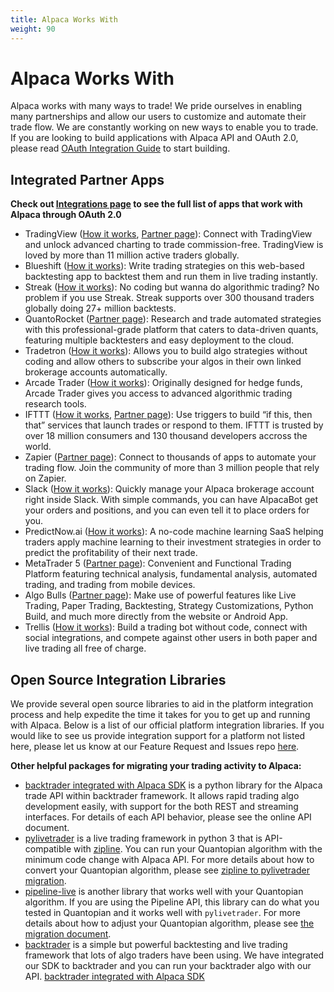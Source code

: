 ```yaml
---
title: Alpaca Works With
weight: 90
---
```


# Alpaca Works With
Alpaca works with many ways to trade! We pride ourselves in enabling many partnerships and allow our users to customize and automate their trade flow. We are constantly working on new ways to enable you to trade. If you are looking to build applications with Alpaca API and OAuth 2.0, please read [OAuth Integration Guide](https://alpaca.markets/docs/build-apps_services-with-alpaca/oauth-guide/) to start building.


## Integrated Partner Apps

**Check out [Integrations page](https://alpaca.markets/integrations) to see the full list of apps that work with Alpaca through OAuth 2.0**

* TradingView ([How it works](./tradingview), [Partner page](https://tradingview.com/broker/Alpaca)): Connect with TradingView and unlock advanced charting to trade commission-free. TradingView is loved by more than 11 million active traders globally.
* Blueshift ([How it works](./blueshift)): Write trading strategies on this web-based backtesting app to backtest them and run them in live trading instantly.
* Streak ([How it works](https://blog.streak.world/2020/06/22/introducing-alpaca-on-streak-with-0-commission-trading/)): No coding but wanna do algorithmic trading? No problem if you use Streak. Streak supports over 300 thousand traders globally doing 27+ million backtests.
* QuantoRocket ([Partner page](https://www.quantrocket.com/alpaca/)): Research and trade automated strategies with this professional-grade platform that caters to data-driven quants, featuring multiple backtesters and easy deployment to the cloud. 
* Tradetron ([How it works](https://www.youtube.com/watch?v=nzLcNJDeP74&feature=youtu.be)): Allows you to build algo strategies without coding and allow others to subscribe your algos in their own linked brokerage accounts automatically.
* Arcade Trader ([How it works](https://medium.com/@arcade_trader/algorithmic-trading-for-beginners-part-1-d6589d4beb05)): Originally designed for hedge funds, Arcade Trader gives you access to advanced algorithmic trading research tools.
* IFTTT ([How it works](./ifttt), [Partner page](https://ifttt.com/alpaca)): Use triggers to build “if this, then that” services that launch trades or respond to them. IFTTT is trusted by over 18 million consumers and 130 thousand developers accross the world.
* Zapier ([Partner page](https://zapier.com/apps/alpaca/integrations)): Connect to thousands of apps to automate your trading flow. Join the community of more than 3 million people that rely on Zapier.
* Slack ([How it works](https://alpaca.markets/docs/alpaca-works-with/alpaca-for-slack/)): Quickly manage your Alpaca brokerage account right inside Slack. With simple commands, you can have AlpacaBot get your orders and positions, and you can even tell it to place orders for you.
* PredictNow.ai ([How it works](./predictnow)): A no-code machine learning SaaS helping traders apply machine learning to their investment strategies in order to predict the profitability of their next trade.
* MetaTrader 5 ([Partner page](https://www.metatrader5.com/en/terminal/help/startworking/acc_open)): Convenient and Functional Trading Platform featuring technical analysis, fundamental analysis, automated trading, and trading from mobile devices.
* Algo Bulls ([Partner page](https://help.algobulls.com/broker/alpaca/)): Make use of powerful features like Live Trading, Paper Trading, Backtesting, Strategy Customizations, Python Build, and much more directly from the website or Android App.
* Trellis ([How it works](https://www.trytrellis.co/)): Build a trading bot without code, connect with social integrations, and compete against other users in both paper and live trading all free of charge.


## Open Source Integration Libraries
We provide several open source libraries to aid in the platform integration process and help expedite the time it takes for you to get up and running with Alpaca. Below is a list of our official platform integration libraries. If you would like to see us provide integration support for a platform not listed here, please let us know at our Feature Request and Issues repo
[here](https://github.com/alpacahq/Alpaca-API).


**Other helpful packages for migrating your trading activity to Alpaca:**

* [backtrader integrated with Alpaca SDK](https://github.com/alpacahq/alpaca-backtrader-api/) is a python library for the Alpaca trade API within backtrader framework. It allows rapid trading algo development easily, with support for the both REST and streaming interfaces. For details of each API behavior, please see the online API document.
* [pylivetrader](https://github.com/alpacahq/pylivetrader/) is a live trading framework in
python 3 that is API-compatible with [zipline](https://github.com/quantopian/zipline/). You can run your Quantopian algorithm with the minimum code change with Alpaca API. For more details about how to convert your Quantopian algorithm, please see
[zipline to pylivetrader migration](./zipline-to-pylivetrader/).
* [pipeline-live](https://github.com/alpacahq/pipeline-live/) is another library
that works well with your Quantopian algorithm. If you are using the Pipeline API, this library can do what you tested in Quantopian and it works well with `pylivetrader`. For more details about how to adjust your Quantopian algorithm, please see [the migration document](./quantopian-to-pipeline-live/).
* [backtrader](https://github.com/backtrader/backtrader/) is a simple but powerful backtesting and live trading framework that lots of algo traders have been using. We have integrated our SDK to backtrader
and you can run your backtrader algo with our API. [backtrader integrated with Alpaca SDK](https://github.com/alpacahq/alpaca-backtrader-api/)
